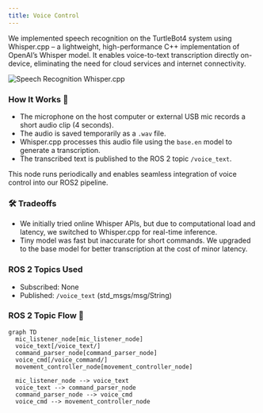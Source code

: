```yaml
---
title: Voice Control
---
```


We implemented speech recognition on the TurtleBot4 system using Whisper.cpp – a lightweight, high-performance C++ implementation of OpenAI’s Whisper model. 
It enables voice-to-text transcription directly on-device, eliminating the need for cloud services and internet connectivity.

![Speech Recognition Whisper.cpp](https://github.com/user-attachments/assets/322549a8-430d-4813-ba16-4358e8d69257)

### How It Works 💬 

- The microphone on the host computer or external USB mic records a short audio clip (4 seconds).
- The audio is saved temporarily as a `.wav` file.
- Whisper.cpp processes this audio file using the `base.en` model to generate a transcription.
- The transcribed text is published to the ROS 2 topic `/voice_text`.

This node runs periodically and enables seamless integration of voice control into our ROS2 pipeline.

### 🛠️ Tradeoffs

- We initially tried online Whisper APIs, but due to computational load and latency, we switched to Whisper.cpp for real-time inference.
- Tiny model was fast but inaccurate for short commands. We upgraded to the base model for better transcription at the cost of minor latency.

### ROS 2 Topics Used

- Subscribed: None
- Published: `/voice_text` (std_msgs/msg/String)

### ROS 2 Topic Flow 🧭 

```mermaid
graph TD
  mic_listener_node[mic_listener_node]
  voice_text[/voice_text/]
  command_parser_node[command_parser_node]
  voice_cmd[/voice_command/]
  movement_controller_node[movement_controller_node]

  mic_listener_node --> voice_text
  voice_text --> command_parser_node
  command_parser_node --> voice_cmd
  voice_cmd --> movement_controller_node
```

